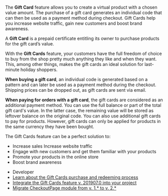The **Gift Card** feature allows you to create a virtual product with a chosen value amount. The purchase of a gift card generates an individual code that can then be used as a payment method during checkout. Gift Cards help you increase website traffic, gain new customers and boost brand awareness. 

A **Gift Card** is a prepaid certificate entitling its owner to purchase products for the gift card’s value. 

With the **Gift Cards** feature, your customers have the full freedom of choice to buy from the shop pretty much anything they like and when they want. This, among other things, makes the gift cards an ideal solution for last-minute holiday shoppers. 

**When buying a gift card**, an individual code is generated based on a pattern and can later be used as a payment method during the checkout. Shipping prices can be dropped out, as gift cards are sent via email.

**When paying for orders with a gift card**, the gift cards are considered as an additional payment method. You can use the full balance  or part of the total gift card's value. In the latter case, the remaining value will be stored as leftover balance on the original code. You can also use additional gift cards to pay for products. However, gift cards can only be applied for products in the same currency they have been bought.

The Gift Cards feature can be a perfect solution to:

* Increase sales Increase website traffic
* Engage with new customers and get them familiar with your products
* Promote your products in the online store
* Boost brand awareness

<div class="mr-container">
    <div class="mr-list-container">
        <!-- col1 -->
        <div class="mr-col">
            <ul class="mr-list mr-list-green">
                <li class="mr-title">Developer</li>
<li><a href="https://documentation.spryker.com/v3/docs/gift-cards-purchase-redeeming-201907" class="mr-link">Learn about the Gift Cards purchase and redeeming process</a></li>
<li><a href="https://documentation.spryker.com/v3/docs/gift-cards-feature-integration-201907" class="mr-link">Integrate the Gift Cards feature v. 201907.0 into your project</a></li>
<li><a href="https://documentation.spryker.com/v4/docs/mg-checkout-page" class="mr-link">Migrate CheckoutPage module from v. 1.* to v. 2.*</a></li>
<!-- <li><a href="https://documentation.spryker.com/v4/docs/db-schema-gift-cards" class="mr-link">Learn the Gift Cards database schema</a></li>-->
  </ul>
        </div>
    </div>    
            